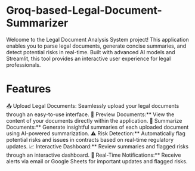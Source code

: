 # Groq-based-Legal-Document-Summarizer

Welcome to the Legal Document Analysis System project! This application enables you to parse legal documents, generate concise summaries, and detect potential risks in real-time. Built with advanced AI models and Streamlit, this tool provides an interactive user experience for legal professionals.

# Features

  📤 Upload Legal Documents: Seamlessly upload your legal documents through an easy-to-use interface.
  👀 Preview Documents:** View the content of your documents directly within the application.
  📝 Summarize Documents:** Generate insightful summaries of each uploaded document using AI-powered summarization.
  ⚠️ Risk Detection:** Automatically flag potential risks and issues in contracts based on real-time regulatory updates.
  📈 Interactive Dashboard:** Review summaries and flagged risks through an interactive dashboard.
  🔔 Real-Time Notifications:** Receive alerts via email or Google Sheets for important updates and flagged risks.
